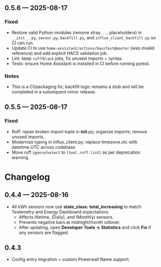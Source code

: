 ## 0.5.6 — 2025-08-17
### Fixed
- Restore valid Python modules (remove stray `...` placeholders) in `__init__.py`, `sensor.py`, `backfill.py`, and `influx_client_backfill.py` so CI can run.
- Update CI to use `home-assistant/actions/hassfest@master` (was invalid reference) and add explicit HACS validation job.
- Lint: keep `ruff`/`black` jobs, fix unused imports + syntax.
- Tests: ensure Home Assistant is installed in CI before running pytest.

### Notes
- This is a CI/packaging fix; backfill logic remains a stub and will be completed in a subsequent minor release.

## 0.5.5 — 2025-08-17
### Fixed
- Ruff: repair broken import tuple in __init__.py; organize imports; remove unused imports.
- Modernize typing in influx_client.py; replace timezone.utc with datetime.UTC across codebase.
- Move ruff `ignore`/`select` to `[tool.ruff.lint]` as per deprecation warning.
# Changelog

## 0.4.4 — 2025-08-16
- All kWh sensors now use **state_class: total_increasing** to match Teslemetry and Energy Dashboard expectations.
  - Affects lifetime, (Daily), and (Monthly) sensors.
  - Prevents negative bars at midnight/month rollover.
  - After updating, open **Developer Tools → Statistics** and click **Fix** if any sensors are flagged.

## 0.4.3
- Config entry migration + custom Powerwall Name support.
